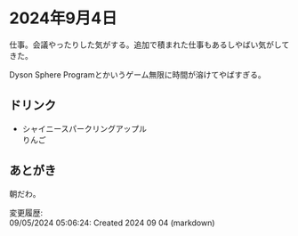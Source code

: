 # 2024年9月4日

仕事。会議やったりした気がする。追加で積まれた仕事もあるしやばい気がしてきた。

Dyson Sphere Programとかいうゲーム無限に時間が溶けてやばすぎる。

## ドリンク

- シャイニースパークリングアップル  
りんご

## あとがき

朝だわ。

変更履歴:  
09/05/2024 05:06:24: Created 2024 09 04 (markdown)  
